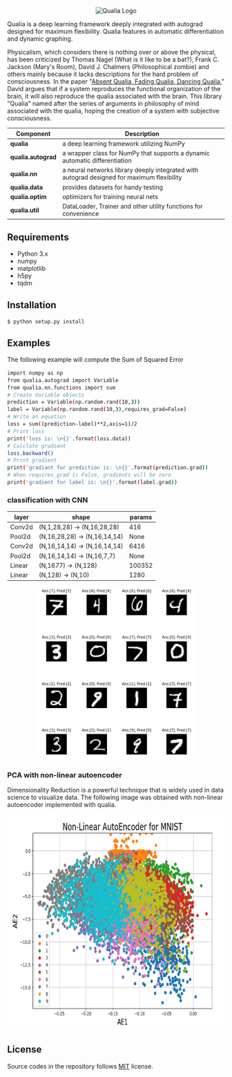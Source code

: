 <p align="center">
  <img src="https://kashu.ml/wp-content/uploads/2018/08/qualia-1-700x379.png?raw=true" alt="Qualia Logo"/>
</p>

Qualia is a deep learning framework deeply integrated with autograd designed for maximum flexibility. Qualia features in automatic differentiation and dynamic graphing.


Physicalism, which considers there is nothing over or above the physical, has been criticized by Thomas Nagel (What is it like to be a bat?), Frank C. Jackson (Mary's Room),  David J. Chalmers (Philosophical zombie) and others mainly because it lacks descriptions for the hard problem of consciousness. In the paper "[Absent Qualia, Fading Qualia, Dancing Qualia](http://consc.net/papers/qualia.html)," David argues that if a system reproduces the functional organization of the brain, it will also reproduce the qualia associated with the brain. This library "Qualia" named after the series of arguments in philosophy of mind associated with the qualia, hoping the creation of a system with subjective consciousness. 


| Component | Description |
| ---- | --- |
| **qualia** | a deep learning framework utilizing NumPy |
| **qualia.autograd** | a wrapper class for NumPy that supports a dynamic automatic differentiation|
| **qualia.nn** | a neural networks library deeply integrated with autograd designed for maximum flexibility |
| **qualia.data** | provides datasets for handy testing |
| **qualia.optim** | optimizers for training neural nets |
| **qualia.util** | DataLoader, Trainer and other utility functions for convenience |

## Requirements

* Python 3.x
* numpy
* matplotlib 
* h5py 
* tqdm

## Installation
```
$ python setup.py install
```

## Examples

The following example will compute the Sum of Squared Error 
```bash
import numpy as np
from qualia.autograd import Variable
from qualia.nn.functions import sum
# Create Variable objects 
prediction = Variable(np.random.rand(10,3)) 
label = Variable(np.random.rand(10,3),requires_grad=False) 
# Write an equation 
loss = sum((prediction-label)**2,axis=1)/2 
# Print loss 
print('loss is: \n{}'.format(loss.data)) 
# Calclate gradiant 
loss.backward() 
# Print gradient 
print('gradiant for prediction is: \n{}'.format(prediction.grad)) 
# When requires_grad is False, gradients will be zero 
print('gradient for label is: \n{}'.format(label.grad)) 
```

### classification with CNN
|layer|shape|params|
| ---- | --- | --- |
|Conv2d | (N,1,28,28) -> (N,16,28,28) | 416 |
|Pool2d | (N,16,28,28) -> (N,16,14,14)| None|
|Conv2d | (N,16,14,14) -> (N,16,14,14)| 6416 |
|Pool2d | (N,16,14,14) -> (N,16,7,7) | None|
|Linear | (N,16*7*7) -> (N,128) | 100352 |
|Linear | (N,128) -> (N,10) | 1280 |

<p align="center">
  <img src="assets/mnist.PNG" height="400"/>
</p>

### PCA with non-linear autoencoder
Dimensionality Reduction is a powerful technique that is widely used in data science to visualize data.
The following image was obtained with non-linear autoencoder implemented with qualia.

<p align="center">
  <img src="assets/mnist_ae.PNG" height="500"/>
</p>

## License

Source codes in the repository follows [MIT](http://www.opensource.org/licenses/MIT) license.
